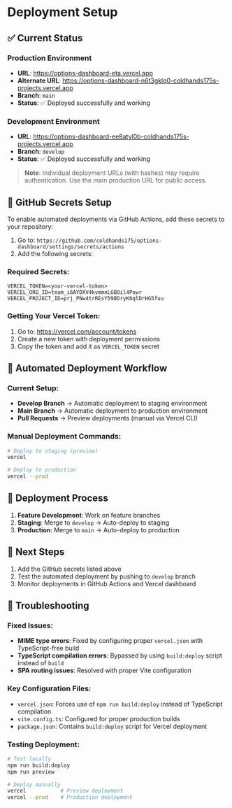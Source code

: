 # Deployment Setup

## ✅ Current Status

### Production Environment
- **URL**: https://options-dashboard-eta.vercel.app
- **Alternate URL**: https://options-dashboard-n6t3gklq0-coldhands175s-projects.vercel.app
- **Branch**: `main`
- **Status**: ✅ Deployed successfully and working

### Development Environment  
- **URL**: https://options-dashboard-ee8atyl0b-coldhands175s-projects.vercel.app
- **Branch**: `develop`
- **Status**: ✅ Deployed successfully and working

> **Note**: Individual deployment URLs (with hashes) may require authentication. Use the main production URL for public access.

## 🔧 GitHub Secrets Setup

To enable automated deployments via GitHub Actions, add these secrets to your repository:

1. Go to: `https://github.com/coldhands175/options-dashboard/settings/secrets/actions`
2. Add the following secrets:

### Required Secrets:

```
VERCEL_TOKEN=<your-vercel-token>
VERCEL_ORG_ID=team_i6AYDXV4kvmmnLGBOil4Powr
VERCEL_PROJECT_ID=prj_PNw4trREsY59BDryK6qlDrHG5fuu
```

### Getting Your Vercel Token:
1. Go to: https://vercel.com/account/tokens
2. Create a new token with deployment permissions
3. Copy the token and add it as `VERCEL_TOKEN` secret

## 🚀 Automated Deployment Workflow

### Current Setup:
- **Develop Branch** → Automatic deployment to staging environment
- **Main Branch** → Automatic deployment to production environment
- **Pull Requests** → Preview deployments (manual via Vercel CLI)

### Manual Deployment Commands:
```bash
# Deploy to staging (preview)
vercel

# Deploy to production
vercel --prod
```

## 🔄 Deployment Process

1. **Feature Development**: Work on feature branches
2. **Staging**: Merge to `develop` → Auto-deploy to staging
3. **Production**: Merge to `main` → Auto-deploy to production

## 📝 Next Steps

1. Add the GitHub secrets listed above
2. Test the automated deployment by pushing to `develop` branch
3. Monitor deployments in GitHub Actions and Vercel dashboard

## 🔧 Troubleshooting

### Fixed Issues:
- **MIME type errors**: Fixed by configuring proper `vercel.json` with TypeScript-free build
- **TypeScript compilation errors**: Bypassed by using `build:deploy` script instead of `build`
- **SPA routing issues**: Resolved with proper Vite configuration

### Key Configuration Files:
- `vercel.json`: Forces use of `npm run build:deploy` instead of TypeScript compilation
- `vite.config.ts`: Configured for proper production builds
- `package.json`: Contains `build:deploy` script for Vercel deployment

### Testing Deployment:
```bash
# Test locally
npm run build:deploy
npm run preview

# Deploy manually
vercel           # Preview deployment
vercel --prod    # Production deployment
```
